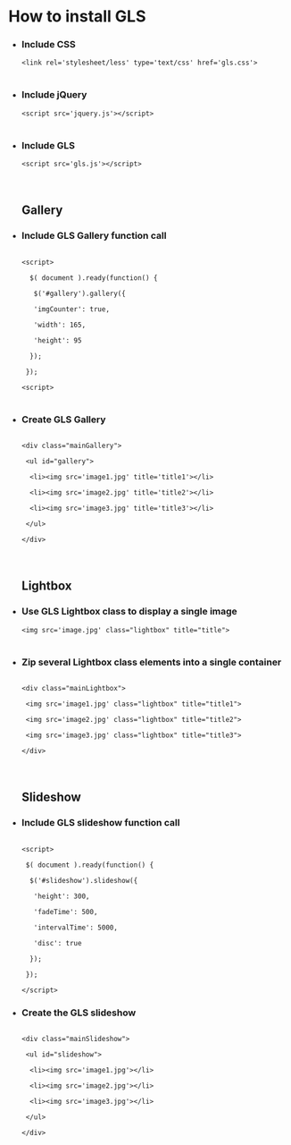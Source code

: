 <h1>How to install GLS</h1>
<ul>

<li><h3>Include CSS</h3>
<code>&lt;link rel='stylesheet/less' type='text/css' href='gls.css'&gt;</code>
</li><br />

<li><h3>Include jQuery</h3>
<code>&lt;script src='jquery.js'&gt;&lt;/script&gt;</code>
</li><br />

<li><h3>Include GLS</h3>
<code>&lt;script src='gls.js'&gt;&lt;/script&gt;</code>
</li><br /><br />

<h2>Gallery</h2>
<li><h3>Include GLS Gallery function call</h3>
<code>
&lt;script&gt;<br />
&nbsp;&nbsp;$( document ).ready(function() {<br />
&nbsp;&nbsp;&nbsp;$('#gallery').gallery({<br />
&nbsp;&nbsp;&nbsp;'imgCounter': true,<br />
&nbsp;&nbsp;&nbsp;'width': 165,<br />
&nbsp;&nbsp;&nbsp;'height': 95<br />
&nbsp;&nbsp;});<br />
&nbsp;});<br />
&lt;script&gt;
</code>
</li><br />

<li><h3>Create GLS Gallery</h3>
<code>
&lt;div class="mainGallery"&gt;<br />
&nbsp;&lt;ul id="gallery"&gt;<br />
&nbsp;&nbsp;&lt;li&gt;&lt;img src='image1.jpg' title='title1'&gt;&lt;/li&gt;<br />
&nbsp;&nbsp;&lt;li&gt;&lt;img src='image2.jpg' title='title2'&gt;&lt;/li&gt;<br />
&nbsp;&nbsp;&lt;li&gt;&lt;img src='image3.jpg' title='title3'&gt;&lt;/li&gt;<br />
&nbsp;&lt;/ul&gt;<br />
&lt;/div&gt;
</code>
</li><br /><br />

<h2>Lightbox</h2>
<li><h3>Use GLS Lightbox class to display a single image</h3>
<code>&lt;img src='image.jpg' class="lightbox" title="title"&gt;</code>
</li><br />

<li><h3>Zip several Lightbox class elements into a single container</h3>
<code>
&lt;div class="mainLightbox"&gt;<br />
&nbsp;&lt;img src='image1.jpg' class="lightbox" title="title1"&gt;<br />
&nbsp;&lt;img src='image2.jpg' class="lightbox" title="title2"&gt;<br />
&nbsp;&lt;img src='image3.jpg' class="lightbox" title="title3"&gt;<br />
&lt;/div&gt;
</code>
</li><br /><br />

<h2>Slideshow</h2>
<li><h3>Include GLS slideshow function call</h3>
<code>
&lt;script&gt;<br />
&nbsp;$( document ).ready(function() {<br />
&nbsp;&nbsp;$('#slideshow').slideshow({<br />
&nbsp;&nbsp;&nbsp;'height': 300,<br />
&nbsp;&nbsp;&nbsp;'fadeTime': 500,<br />
&nbsp;&nbsp;&nbsp;'intervalTime': 5000,<br />
&nbsp;&nbsp;&nbsp;'disc': true<br />
&nbsp;&nbsp;});<br />
&nbsp;});<br />
&lt;/script&gt;
</code>
</li>

<li><h3>Create the GLS slideshow</h3>
<code>
&lt;div class="mainSlideshow"&gt;<br />
&nbsp;&lt;ul id="slideshow"&gt;<br />
&nbsp;&nbsp;&lt;li&gt;&lt;img src='image1.jpg'&gt;&lt;/li&gt;<br />
&nbsp;&nbsp;&lt;li&gt;&lt;img src='image2.jpg'&gt;&lt;/li&gt;<br />
&nbsp;&nbsp;&lt;li&gt;&lt;img src='image3.jpg'&gt&lt;/li&gt;<br />
&nbsp;&lt;/ul&gt;<br />
&lt;/div&gt;<br />
</code>
</li>
</ul>

